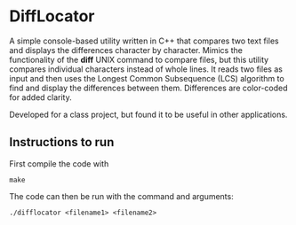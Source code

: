 # DiffLocator

A simple console-based utility written in C++ that compares two text files and displays the differences character by character. Mimics the functionality of the __diff__ UNIX command to compare files, but this utility compares individual characters instead of whole lines. It reads two files as input and then uses the Longest Common Subsequence (LCS) algorithm to find and display the differences between them. Differences are color-coded for added clarity.

Developed for a class project, but found it to be useful in other applications. 

## Instructions to run
First compile the code with 
```
make
```

The code can then be run with the command and arguments:
```
./difflocator <filename1> <filename2>
```
